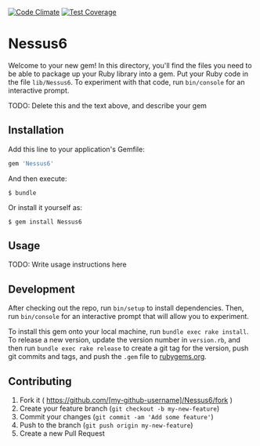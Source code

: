 [![Code Climate](https://codeclimate.com/github/kkirsche/Nessus6/badges/gpa.svg)](https://codeclimate.com/github/kkirsche/Nessus6) [![Test Coverage](https://codeclimate.com/github/kkirsche/Nessus6/badges/coverage.svg)](https://codeclimate.com/github/kkirsche/Nessus6/coverage)

# Nessus6

Welcome to your new gem! In this directory, you'll find the files you need to be able to package up your Ruby library into a gem. Put your Ruby code in the file `lib/Nessus6`. To experiment with that code, run `bin/console` for an interactive prompt.

TODO: Delete this and the text above, and describe your gem

## Installation

Add this line to your application's Gemfile:

```ruby
gem 'Nessus6'
```

And then execute:

    $ bundle

Or install it yourself as:

    $ gem install Nessus6

## Usage

TODO: Write usage instructions here

## Development

After checking out the repo, run `bin/setup` to install dependencies. Then, run `bin/console` for an interactive prompt that will allow you to experiment.

To install this gem onto your local machine, run `bundle exec rake install`. To release a new version, update the version number in `version.rb`, and then run `bundle exec rake release` to create a git tag for the version, push git commits and tags, and push the `.gem` file to [rubygems.org](https://rubygems.org).

## Contributing

1. Fork it ( https://github.com/[my-github-username]/Nessus6/fork )
2. Create your feature branch (`git checkout -b my-new-feature`)
3. Commit your changes (`git commit -am 'Add some feature'`)
4. Push to the branch (`git push origin my-new-feature`)
5. Create a new Pull Request
